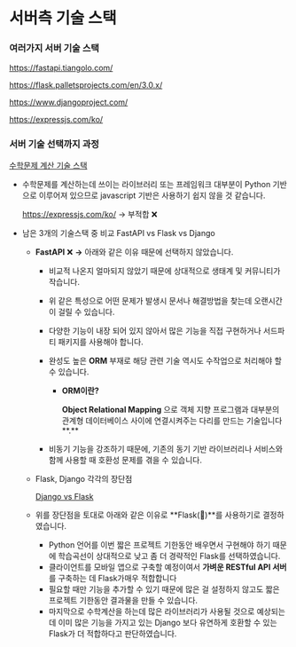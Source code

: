 # 서버측 기술 스택

### 여러가지 서버 기술 스택

https://fastapi.tiangolo.com/

https://flask.palletsprojects.com/en/3.0.x/

https://www.djangoproject.com/

https://expressjs.com/ko/

### 서버 기술 선택까지 과정

[수학문제 계산 기술 스택](%E1%84%89%E1%85%AE%E1%84%92%E1%85%A1%E1%86%A8%E1%84%86%E1%85%AE%E1%86%AB%E1%84%8C%E1%85%A6%20%E1%84%80%E1%85%A8%E1%84%89%E1%85%A1%E1%86%AB%20%E1%84%80%E1%85%B5%E1%84%89%E1%85%AE%E1%86%AF%20%E1%84%89%E1%85%B3%E1%84%90%E1%85%A2%E1%86%A8%20195535963f5f4a158e62fd6a35dc54a2.md)

- 수학문제를 계산하는데 쓰이는 라이브러리 또는 프레임워크 대부분이 Python 기반으로 이루어져 있으므로 javascript 기반은 사용하기 쉽지 않을 것 같습니다.
    
    https://expressjs.com/ko/ → 부적합 ❌
    
- 남은 3개의 기술스택 중 비교 FastAPI vs Flask vs Django
    - **FastAPI** ❌ **→** 아래와 같은 이유 때문에 선택하지 않았습니다.
        - 비교적 나온지 얼마되지 않았기 때문에 상대적으로 생태계 및 커뮤니티가 작습니다.
        - 위 같은 특성으로 어떤 문제가 발생시 문서나 해결방법을 찾는데 오랜시간이 걸릴 수 있습니다.
        - 다양한 기능이 내장 되어 있지 않아서 많은 기능을 직접 구현하거나 서드파티 패키지를 사용해야 합니다.
        - 완성도 높은 **ORM** 부재로 해당 관련 기술 역시도 수작업으로 처리해야 할 수 있습니다.
            - **ORM이란?**
                
                **Object Relational Mapping** 으로 객체 지향 프로그램과 대부분의 관계형 데이터베이스 사이에 연결시켜주는 다리를 만드는 기술입니다**.**
                
        - 비동기 기능을 강조하기 때문에, 기존의 동기 기반 라이브러리나 서비스와 함께 사용할 때 호환성 문제를 겪을 수 있습니다.
        
    - Flask, Django 각각의 장단점
        
        [Django vs Flask](../Django%20vs%20Flask%200055ad11d01b4ccaa4ebf7efd3c21bc7.md) 
        
    
    - 위를 장단점을 토대로 아래와 같은 이유로 **Flask(👑)**를 사용하기로 결정하였습니다.
        - Python 언어를 이번 짧은 프로젝트 기한동안 배우면서 구현해야 하기 때문에 학습곡선이 상대적으로 낮고 좀 더 경략적인 Flask를 선택하였습니다.
        - 클라이언트를 모바일 앱으로 구축할 예정이여서 **가벼운 RESTful  API 서버**를 구축하는 데 Flask가매우 적합합니다
        - 필요할 때만 기능을 추가할 수 있기 때문에 많은 걸 설정하지 않고도 짧은 프로젝트 기한동안 결과물을 만들 수 있습니다.
        - 마지막으로 수학계산을 하는데 많은 라이브러리가 사용될 것으로 예상되는데 이미 많은 기능을 가지고 있는 Django 보다 유연하게 호환할 수 있는 Flask가 더 적합하다고 판단하였습니다.